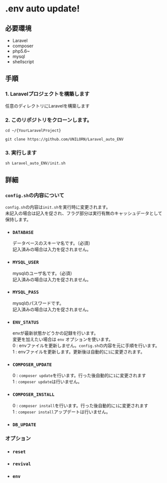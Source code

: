 # .env auto update!

## 必要環境

  - Laravel
  - composer
  - php5.6~
  - mysql
  - shellscript


## 手順

### 1. Laravelプロジェクトを構築します

  任意のディレクトリにLaravelを構築します

### 2. このリポジトリをクローンします。

  `cd ~/{YourLaravelProject}`

  `git clone https://github.com/UNILORN/Laravel_auto_ENV`

### 3. 実行します

  `sh Laravel_auto_ENV/init.sh`


## 詳細

  ### `config.sh`の内容について

  `config.sh`の内容は`init.sh`を実行時に変更されます。  
  未記入の場合は記入を促され、フラグ部分は実行有無のキャッシュデータとして保持します。


  - ### `DATABASE`
    データベースのスキーマ名です。（必須）  
    記入済みの場合は入力を促されません。

  - ### `MYSQL_USER`
    mysqlのユーザ名です。（必須）  
    記入済みの場合は入力を促されません。

  - ### `MYSQL_PASS`
    mysqlのパスワードです。  
    記入済みの場合は入力を促されません。

  - ### `ENV_STATUS`
    envが最新状態かどうかの記録を行います。  
    変更を加えたい場合は `env` オプションを使います。  
    0 : envファイルを更新しません。`config.sh`の内容を元に手順を行います。  
    1 : envファイルを更新します。更新後は自動的に`1`に変更されます。

  - ### `COMPOSER_UPDATE`
    0 : `composer update`を行います。行った後自動的に`1`に変更されます  
    1 : `composer update`は行いません。

  - ### `COMPOSER_INSTALL`
    0 : `composer install`を行います。行った後自動的に`1`に変更されます  
    1 : `composer install`アップデートは行いません。

  - ### `DB_UPDATE`

  ### オプション

  - ### `reset`
  - ### `revival`
  - ### `env`
